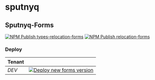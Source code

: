# sputnyq

## Sputnyq-Forms
[![NPM Publish types-relocation-forms](https://github.com/mee3003/types-relocation-forms/actions/workflows/npm-publish.yml/badge.svg?branch=main)](https://github.com/mee3003/types-relocation-forms/actions/workflows/npm-publish.yml) [![NPM Publish relocation-forms](https://github.com/mee3003/relocation-forms/actions/workflows/npm-publish.yml/badge.svg)](https://github.com/mee3003/relocation-forms/actions/workflows/npm-publish.yml)

### Deploy
|Tenant||
|---|---|
|_DEV_|[![Deploy new forms version](https://github.com/mee3003/sputnik-forms/actions/workflows/build-upload.yml/badge.svg?branch=DEV)](https://github.com/mee3003/sputnik-forms/actions/workflows/build-upload.yml)|
